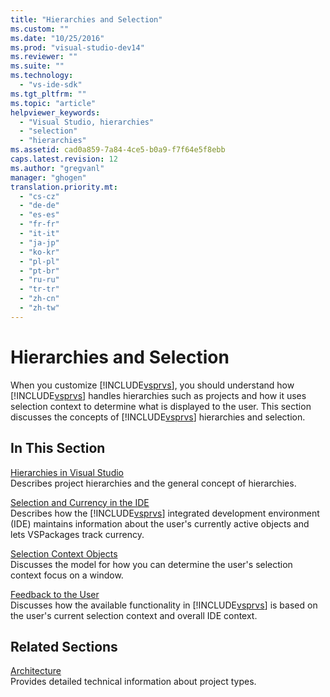 ```yaml
---
title: "Hierarchies and Selection"
ms.custom: ""
ms.date: "10/25/2016"
ms.prod: "visual-studio-dev14"
ms.reviewer: ""
ms.suite: ""
ms.technology: 
  - "vs-ide-sdk"
ms.tgt_pltfrm: ""
ms.topic: "article"
helpviewer_keywords: 
  - "Visual Studio, hierarchies"
  - "selection"
  - "hierarchies"
ms.assetid: cad0a859-7a84-4ce5-b0a9-f7f64e5f8ebb
caps.latest.revision: 12
ms.author: "gregvanl"
manager: "ghogen"
translation.priority.mt: 
  - "cs-cz"
  - "de-de"
  - "es-es"
  - "fr-fr"
  - "it-it"
  - "ja-jp"
  - "ko-kr"
  - "pl-pl"
  - "pt-br"
  - "ru-ru"
  - "tr-tr"
  - "zh-cn"
  - "zh-tw"
---
```

# Hierarchies and Selection
When you customize [!INCLUDE[vsprvs](../../code-quality/includes/vsprvs_md.md)], you should understand how [!INCLUDE[vsprvs](../../code-quality/includes/vsprvs_md.md)] handles hierarchies such as projects and how it uses selection context to determine what is displayed to the user. This section discusses the concepts of [!INCLUDE[vsprvs](../../code-quality/includes/vsprvs_md.md)] hierarchies and selection.  
  
## In This Section  
 [Hierarchies in Visual Studio](../../extensibility/internals/hierarchies-in-visual-studio.md)  
 Describes project hierarchies and the general concept of hierarchies.  
  
 [Selection and Currency in the IDE](../../extensibility/internals/selection-and-currency-in-the-ide.md)  
 Describes how the [!INCLUDE[vsprvs](../../code-quality/includes/vsprvs_md.md)] integrated development environment (IDE) maintains information about the user's currently active objects and lets VSPackages track currency.  
  
 [Selection Context Objects](../../extensibility/internals/selection-context-objects.md)  
 Discusses the model for how you can determine the user's selection context focus on a window.  
  
 [Feedback to the User](../../extensibility/internals/feedback-to-the-user.md)  
 Discusses how the available functionality in [!INCLUDE[vsprvs](../../code-quality/includes/vsprvs_md.md)] is based on the user's current selection context and overall IDE context.  
  
## Related Sections  
 [Architecture](../../extensibility/internals/project-types-architecture.md)  
 Provides detailed technical information about project types.